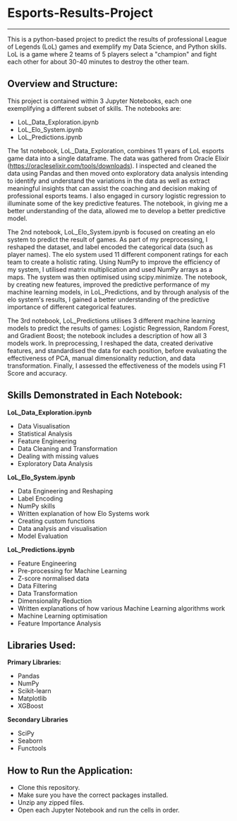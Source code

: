 # Esports-Results-Project
***
This is a python-based project to predict the results of professional League of Legends (LoL) games and exemplify my Data Science, and Python skills.  LoL is a game where 2 teams of 5 players select a "champion" and fight each other for about 30-40 minutes to destroy the other team.
## Overview and Structure:

This project is contained within 3 Jupyter Notebooks, each one exemplifying a different subset of skills.  The notebooks are:
- LoL_Data_Exploration.ipynb
- LoL_Elo_System.ipynb
- LoL_Predictions.ipynb

The 1st notebook, LoL_Data_Exploration, combines 11 years of LoL esports game data into a single dataframe.  The data was gathered from Oracle Elixir (https://oracleselixir.com/tools/downloads).  I inspected and cleaned the data using Pandas and then moved onto exploratory data analysis intending to identify and understand the variations in the data as well as extract meaningful insights that can assist the coaching and decision making of professional esports teams.  I also engaged in cursory logistic regression to illuminate some of the key predictive features.  The notebook, in giving me a better understanding of the data, allowed me to develop a better predictive model.

The 2nd notebook, LoL_Elo_System.ipynb is focused on creating an elo system to predict the result of games.  As part of my preprocessing, I reshaped the dataset, and label encoded the categorical data (such as player names).  The elo system used 11 different component ratings for each team to create a holistic rating.  Using NumPy to improve the efficiency of my system, I utilised matrix multiplication and used NumPy arrays as a maps.  The system was then optimised using scipy.minimize.  The notebook, by creating new features, improved the predictive performance of my machine learning models, in LoL_Predictions, and by through analysis of the elo system's results, I gained a better understanding of the predictive importance of different categorical features.

The 3rd notebook, LoL_Predictions utilises 3 different machine learning models to predict the results of games: Logistic Regression, Random Forest, and Gradient Boost; the notebook includes a description of how all 3 models work.  In preprocessing, I reshaped the data, created derivative features, and standardised the data for each position, before evaluating the effectiveness of PCA, manual dimensionality reduction, and data transformation.  Finally, I assessed the effectiveness of the models using F1 Score and accuracy.

## Skills Demonstrated in Each Notebook:
**LoL_Data_Exploration.ipynb**
- Data Visualisation
- Statistical Analysis
- Feature Engineering
- Data Cleaning and Transformation
- Dealing with missing values
- Exploratory Data Analysis

**LoL_Elo_System.ipynb**
- Data Engineering and Reshaping
- Label Encoding
- NumPy skills
- Written explanation of how Elo Systems work
- Creating custom functions
- Data analysis and visualisation
- Model Evaluation

**LoL_Predictions.ipynb**
- Feature Engineering
- Pre-processing for Machine Learning
- Z-score normalised data
- Data Filtering
- Data Transformation
- Dimensionality Reduction
- Written explanations of how various Machine Learning algorithms work
- Machine Learning optimisation
- Feature Importance Analysis

## Libraries Used:
**Primary Libraries:**
- Pandas
- NumPy
- Scikit-learn
- Matplotlib
- XGBoost

**Secondary Libraries**
- SciPy
- Seaborn
- Functools

## How to Run the Application:
- Clone this repository.
- Make sure you have the correct packages installed.
- Unzip any zipped files.
- Open each Jupyter Notebook and run the cells in order.

